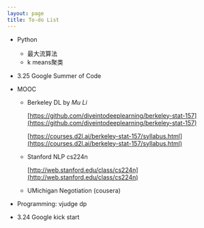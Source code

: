 ```yaml
---
layout: page
title: To-do List
---
```


* Python

  * 最大流算法
  * k means聚类

* 3.25 Google Summer of Code

* MOOC

  * Berkeley DL by *Mu Li* 

    [https://github.com/diveintodeeplearning/berkeley-stat-157](https://github.com/diveintodeeplearning/berkeley-stat-157)

    [https://courses.d2l.ai/berkeley-stat-157/syllabus.html](https://courses.d2l.ai/berkeley-stat-157/syllabus.html)

  * Stanford NLP cs224n

    [http://web.stanford.edu/class/cs224n](http://web.stanford.edu/class/cs224n)

  * UMichigan Negotiation (cousera)

* Programming: vjudge dp

* 3.24 Google kick start
